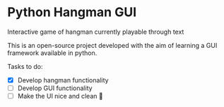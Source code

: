 # Python Hangman GUI
Interactive game of hangman currently playable through text

This is an open-source project developed with the aim of learning a GUI framework available in python.

Tasks to do:
- [x] Develop hangman functionality
- [ ] Develop GUI functionality
- [ ] Make the UI nice and clean :broom:
